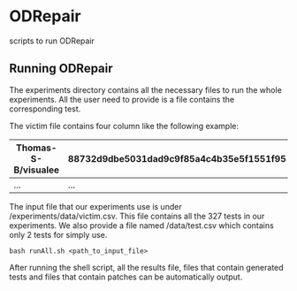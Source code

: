 # ODRepair
scripts to run ODRepair

## Running ODRepair

The experiments directory contains all the necessary files to run the whole experiments. All the user need to provide is a file contains the corresponding test.

The victim file contains four column like the following example:

|  Thomas-S-B/visualee | 88732d9dbe5031dad9c9f85a4c4b35e5f1551f95 | .	| de.strullerbaumann.visualee.dependency.boundary.DependencyContainerTest.testFindAllDependenciesWith |
| ---- | ---- | ---- | ---- |
|  ...      | ... | ...    | ...    |

The input file that our experiments use is under /experiments/data/victim.csv. This file contains all the 327 tests in our experiments. We also provide a file named /data/test.csv which contains only 2 tests for simply use.

```shell
bash runAll.sh <path_to_input_file>
```

After running the shell script, all the results file, files that contain generated tests and files that contain patches can be automatically output.
